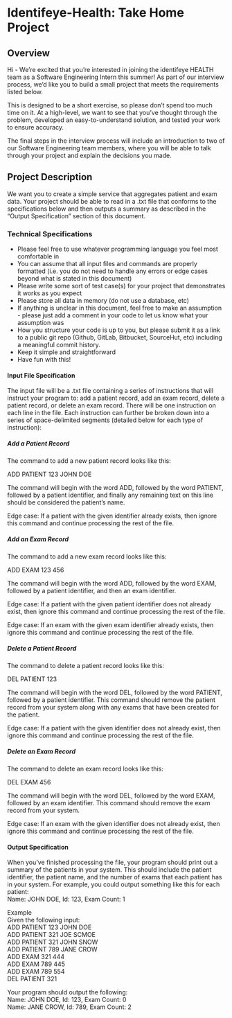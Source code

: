 # Identifeye-Health: Take Home Project

## Overview
Hi - We’re excited that you’re interested in joining the identifeye HEALTH team as a Software
Engineering Intern this summer! As part of our interview process, we’d like you to build a small
project that meets the requirements listed below.

This is designed to be a short exercise, so please don’t spend too much time on it. At a
high-level, we want to see that you’ve thought through the problem, developed an
easy-to-understand solution, and tested your work to ensure accuracy.

The final steps in the interview process will include an introduction to two of our Software
Engineering team members, where you will be able to talk through your project and explain
the decisions you made.

## Project Description
We want you to create a simple service that aggregates patient and exam data. Your project
should be able to read in a .txt file that conforms to the specifications below and then outputs a
summary as described in the “Output Specification” section of this document.

### Technical Specifications
* Please feel free to use whatever programming language you feel most comfortable in
* You can assume that all input files and commands are properly formatted (i.e. you do
not need to handle any errors or edge cases beyond what is stated in this document)
* Please write some sort of test case(s) for your project that demonstrates it works as you
expect
* Please store all data in memory (do not use a database, etc)
* If anything is unclear in this document, feel free to make an assumption - please just add
a comment in your code to let us know what your assumption was 
* How you structure your code is up to you, but please submit it as a link to a public git
repo (Github, GitLab, Bitbucket, SourceHut, etc) including a meaningful commit history. 
* Keep it simple and straightforward 
* Have fun with this!

#### Input File Specification
The input file will be a .txt file containing a series of instructions that will instruct your program to:
add a patient record, add an exam record, delete a patient record, or delete an exam record.
There will be one instruction on each line in the file. Each instruction can further be broken down
into a series of space-delimited segments (detailed below for each type of instruction):

##### Add a Patient Record
The command to add a new patient record looks like this: 

ADD PATIENT 123 JOHN DOE  

The command will begin with the word ADD, followed by the word PATIENT, followed by a
patient identifier, and finally any remaining text on this line should be considered the patient’s
name.  

Edge case: If a patient with the given identifier already exists, then ignore this command
and continue processing the rest of the file.  

##### Add an Exam Record
The command to add a new exam record looks like this:  

ADD EXAM 123 456  

The command will begin with the word ADD, followed by the word EXAM, followed by a patient
identifier, and then an exam identifier.  

Edge case: If a patient with the given patient identifier does not already exist, then ignore
this command and continue processing the rest of the file.  

Edge case: If an exam with the given exam identifier already exists, then ignore this
command and continue processing the rest of the file.  

##### Delete a Patient Record
The command to delete a patient record looks like this:  

DEL PATIENT 123  

The command will begin with the word DEL, followed by the word PATIENT, followed by a
patient identifier. This command should remove the patient record from your system along with
any exams that have been created for the patient.  

Edge case: If a patient with the given identifier does not already exist, then ignore
this command and continue processing the rest of the file.  

##### Delete an Exam Record
The command to delete an exam record looks like this:  

DEL EXAM 456  

The command will begin with the word DEL, followed by the word EXAM, followed by an exam
identifier. This command should remove the exam record from your system.  

Edge case: If an exam with the given identifier does not already exist, then ignore
this command and continue processing the rest of the file.  

#### Output Specification
When you’ve finished processing the file, your program should print out a summary of the
patients in your system. This should include the patient identifier, the patient name, and the
number of exams that each patient has in your system. For example, you could output
something like this for each patient:  
Name: JOHN DOE, Id: 123, Exam Count: 1  

Example  
Given the following input:  
ADD PATIENT 123 JOHN DOE  
ADD PATIENT 321 JOE SCMOE  
ADD PATIENT 321 JOHN SNOW  
ADD PATIENT 789 JANE CROW  
ADD EXAM 321 444  
ADD EXAM 789 445  
ADD EXAM 789 554  
DEL PATIENT 321  

Your program should output the following:  
Name: JOHN DOE, Id: 123, Exam Count: 0  
Name: JANE CROW, Id: 789, Exam Count: 2  